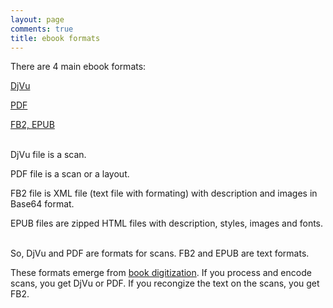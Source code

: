 ```yaml
---
layout: page
comments: true
title: ebook formats
---
```


There are 4 main ebook formats:

[DjVu](/en/djvu)

[PDF](/en/pdf)

[FB2, EPUB](/en/fb2-epub)
<br><br>

DjVu file is a scan.

PDF file is a scan or a layout.

FB2 file is XML file (text file with formating) with description and images in Base64 format.

EPUB files are zipped HTML files with description, styles, images and fonts.
<br><br>

So, DjVu and PDF are formats for scans. FB2 and EPUB are text formats.

These formats emerge from [book digitization](/en/book-digitization). If you process and encode scans, you get DjVu or PDF. If you recongize the text on the scans, you get FB2.
